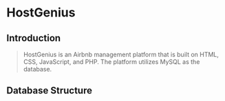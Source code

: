 # HostGenius

## Introduction
> HostGenius is an Airbnb management platform that is built on HTML, CSS, JavaScript, and PHP. The platform utilizes MySQL as the database.

## Database Structure
